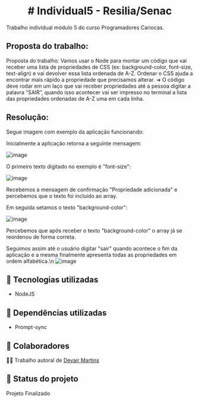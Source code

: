 <h1 align="center"> # Individual5 - Resilia/Senac </h1>
Trabalho individual módulo 5 do curso Programadores Cariocas.

## Proposta do trabalho:
Proposta do trabalho:
Vamos usar o Node para montar um código que vai receber uma lista de propriedades de CSS (ex: background-color, font-size, text-align) e vai devolver essa lista ordenada de A-Z. Ordenar o CSS ajuda a encontrar mais rápido a propriedade que precisamos alterar.
➔ O código deve rodar em um laço que vai receber propriedades até a pessoa digitar a palavra “SAIR”, quando isso acontecer vai ser impresso no terminal a lista das propriedades ordenadas de A-Z uma em cada linha.

## Resolução:

Segue imagem com exemplo da aplicação funcionando:

Inicialmente a aplicação retorna a seguinte mensagem:

![image](https://user-images.githubusercontent.com/83782674/224346761-5fef91e1-3fa9-465c-8bbc-162588a0f695.png)

O primeiro texto digitado no exemplo é "font-size":

![image](https://user-images.githubusercontent.com/83782674/224347026-44ae7b7f-c7f2-4634-9756-7c6fed20882f.png)

Recebemos a mensagem de confirmação "Propriedade adicionada" e percebemos que o texto foi incluído ao array.

Em seguida setamos o texto "background-color":

![image](https://user-images.githubusercontent.com/83782674/224347681-fbc40435-231a-4987-885d-d04c13a4fc86.png)

Percebemos que após receber o texto "background-color" o array já se reordenou de forma correta.

Seguimos assim até o usuário digitar "sair" quando acontece o fim da aplicação e a mesma finalmente apresenta todas as propriedades em ordem alfabética.\n
![image](https://user-images.githubusercontent.com/83782674/224348827-ad0670e0-1322-46a6-88ac-97192aa84d1e.png)

## :wrench: Tecnologias utilizadas
* NodeJS

## :wrench: Dependências utilizadas
* Prompt-sync

## :handshake: Colaboradores
🧑‍💻 Trabalho autoral de <a href="https://github.com/DevairUva">Devair Martins</a>

## :dart: Status do projeto
Projeto Finalizado
